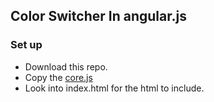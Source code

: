 ## Color Switcher In angular.js


### Set up

- Download this repo.
- Copy the [core.js](assets/js/app/core.js)
- Look into index.html for the html to include.